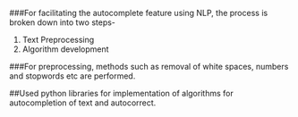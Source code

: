 

###For facilitating the autocomplete feature using NLP, the process is broken down into two steps-
1. Text Preprocessing
2. Algorithm development

###For preprocessing, methods such as removal of white spaces, numbers and stopwords etc are performed.

##Used python libraries for implementation of algorithms for autocompletion of text and autocorrect.
